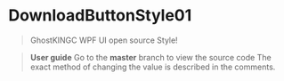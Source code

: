 # DownloadButtonStyle01
> GhostKINGC WPF UI open source Style!

> **User guide**
> Go to the **master** branch to view the source code
> The exact method of changing the value is described in the comments.


